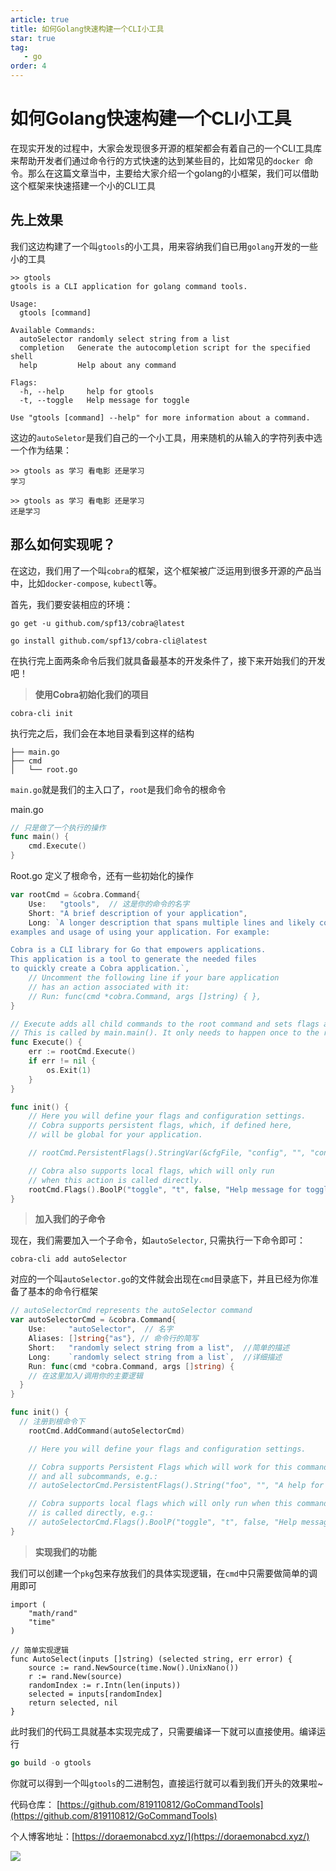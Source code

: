 ```yaml
---
article: true
title: 如何Golang快速构建一个CLI小工具
star: true
tag:
   - go
order: 4
---
```


# 如何Golang快速构建一个CLI小工具

在现实开发的过程中，大家会发现很多开源的框架都会有着自己的一个CLI工具库来帮助开发者们通过命令行的方式快速的达到某些目的，比如常见的`docker `命令。那么在这篇文章当中，主要给大家介绍一个golang的小框架，我们可以借助这个框架来快速搭建一个小的CLI工具


## 先上效果

我们这边构建了一个叫`gtools`的小工具，用来容纳我们自已用`golang`开发的一些小的工具

```shell
>> gtools            
gtools is a CLI application for golang command tools.

Usage:
  gtools [command]

Available Commands:
  autoSelector randomly select string from a list
  completion   Generate the autocompletion script for the specified shell
  help         Help about any command

Flags:
  -h, --help     help for gtools
  -t, --toggle   Help message for toggle

Use "gtools [command] --help" for more information about a command.

```

 这边的`autoSeletor`是我们自己的一个小工具，用来随机的从输入的字符列表中选一个作为结果：

```
>> gtools as 学习 看电影 还是学习
学习

>> gtools as 学习 看电影 还是学习
还是学习
```



## 那么如何实现呢？

在这边，我们用了一个叫`cobra`的框架，这个框架被广泛运用到很多开源的产品当中，比如`docker-compose`, `kubectl`等。

首先，我们要安装相应的环境：

```
go get -u github.com/spf13/cobra@latest

go install github.com/spf13/cobra-cli@latest
```

在执行完上面两条命令后我们就具备最基本的开发条件了，接下来开始我们的开发吧！

> **使用Cobra初始化我们的项目**

```
cobra-cli init
```

执行完之后，我们会在本地目录看到这样的结构

```
├── main.go
├── cmd
│   └── root.go
```

`main.go`就是我们的主入口了，`root`是我们命令的根命令

main.go

```go
// 只是做了一个执行的操作
func main() {
	cmd.Execute()
}
```

Root.go 定义了根命令，还有一些初始化的操作

```go
var rootCmd = &cobra.Command{
	Use:   "gtools",  // 这是你的命令的名字
	Short: "A brief description of your application",
	Long: `A longer description that spans multiple lines and likely contains
examples and usage of using your application. For example:

Cobra is a CLI library for Go that empowers applications.
This application is a tool to generate the needed files
to quickly create a Cobra application.`,
	// Uncomment the following line if your bare application
	// has an action associated with it:
	// Run: func(cmd *cobra.Command, args []string) { },
}

// Execute adds all child commands to the root command and sets flags appropriately.
// This is called by main.main(). It only needs to happen once to the rootCmd.
func Execute() {
	err := rootCmd.Execute()
	if err != nil {
		os.Exit(1)
	}
}

func init() {
	// Here you will define your flags and configuration settings.
	// Cobra supports persistent flags, which, if defined here,
	// will be global for your application.

	// rootCmd.PersistentFlags().StringVar(&cfgFile, "config", "", "config file (default is $HOME/.main.yaml)")

	// Cobra also supports local flags, which will only run
	// when this action is called directly.
	rootCmd.Flags().BoolP("toggle", "t", false, "Help message for toggle")
}
```

> **加入我们的子命令**

现在，我们需要加入一个子命令，如`autoSelector`, 只需执行一下命令即可：

```
cobra-cli add autoSelector
```

对应的一个叫`autoSelector.go`的文件就会出现在`cmd`目录底下，并且已经为你准备了基本的命令行框架

```go
// autoSelectorCmd represents the autoSelector command
var autoSelectorCmd = &cobra.Command{
	Use:     "autoSelector",  // 名字
	Aliases: []string{"as"}, // 命令行的简写
	Short:   "randomly select string from a list",  //简单的描述
	Long:    `randomly select string from a list`,  //详细描述
	Run: func(cmd *cobra.Command, args []string) {
    // 在这里加入/调用你的主要逻辑
  }
}

func init() {
  // 注册到根命令下
	rootCmd.AddCommand(autoSelectorCmd)

	// Here you will define your flags and configuration settings.

	// Cobra supports Persistent Flags which will work for this command
	// and all subcommands, e.g.:
	// autoSelectorCmd.PersistentFlags().String("foo", "", "A help for foo")

	// Cobra supports local flags which will only run when this command
	// is called directly, e.g.:
	// autoSelectorCmd.Flags().BoolP("toggle", "t", false, "Help message for toggle")
}
```

> **实现我们的功能**

我们可以创建一个`pkg`包来存放我们的具体实现逻辑，在`cmd`中只需要做简单的调用即可

```
import (
	"math/rand"
	"time"
)

// 简单实现逻辑
func AutoSelect(inputs []string) (selected string, err error) {
	source := rand.NewSource(time.Now().UnixNano())
	r := rand.New(source)
	randomIndex := r.Intn(len(inputs))
	selected = inputs[randomIndex]
	return selected, nil
}
```

此时我们的代码工具就基本实现完成了，只需要编译一下就可以直接使用。编译运行

```go
go build -o gtools
```

你就可以得到一个叫`gtools`的二进制包，直接运行就可以看到我们开头的效果啦~



代码仓库： [https://github.com/819110812/GoCommandTools](https://github.com/819110812/GoCommandTools) 

个人博客地址：[https://doraemonabcd.xyz/](https://doraemonabcd.xyz/)

![](https://golearning.oss-cn-shanghai.aliyuncs.com/obsidian扫码_搜索联合传播样式-标准色版.png)

